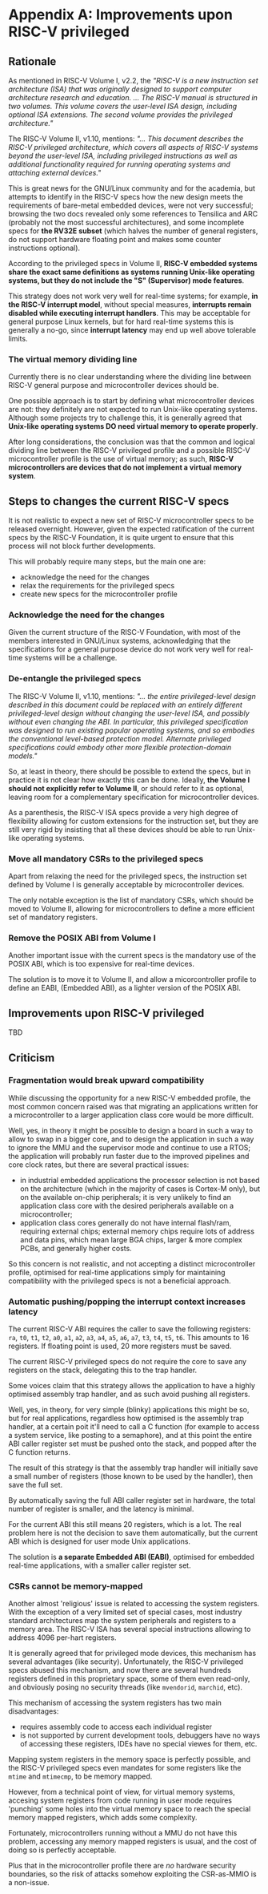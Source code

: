 # Appendix A: Improvements upon RISC-V privileged

## Rationale

As mentioned in RISC-V Volume I, v2.2, the _"RISC-V is a new instruction set architecture (ISA) that was originally designed to support computer architecture research and education. ... The RISC-V manual is structured in two volumes. This volume covers the user-level ISA design, including optional ISA extensions. The second volume provides the privileged architecture."_

The RISC-V Volume II, v1.10, mentions: _"... This document describes the RISC-V privileged architecture, which covers all aspects of RISC-V systems beyond the user-level ISA, including privileged instructions as well as additional functionality required for running operating systems and attaching external devices."_

This is great news for the GNU/Linux community and for the academia, but attempts to identify in the RISC-V specs how the new design meets the requirements of bare-metal embedded devices, were not very successful; browsing the two docs revealed only some references to Tensilica and ARC (probably not the most successful architectures), and some incomplete specs for **the RV32E subset** (which halves the number of general registers, do not support hardware floating point and makes some counter instructions optional).

According to the privileged specs in Volume II, **RISC-V embedded systems share the exact same definitions as systems running Unix-like operating systems, but they do not include the "S" (Supervisor) mode features**.

This strategy does not work very well for real-time systems; for example, **in the RISC-V interrupt model**, without special measures, **interrupts remain disabled while executing interrupt handlers**. This may be acceptable for general purpose Linux kernels, but for hard real-time systems this is generally a no-go, since **interrupt latency** may end up well above tolerable limits.

### The virtual memory dividing line

Currently there is no clear understanding where the dividing line between RISC-V general purpose and microcontroller devices should be. 

One possible approach is to start by defining what microcontroller devices are not: they definitely are not expected to run Unix-like operating systems. Although some projects try to challenge this, it is generally agreed that **Unix-like operating systems DO need virtual memory to operate properly**.

After long considerations, the conclusion was that the common and logical dividing line between the RISC-V privileged profile and a possible RISC-V microcontroller profile is the use of virtual memory; as such, **RISC-V microcontrollers are devices that do not implement a virtual memory system**.

## Steps to changes the current RISC-V specs

It is not realistic to expect a new set of RISC-V microcontroller specs to be released overnight. However, given the expected ratification of the current specs by the RISC-V Foundation, it is quite urgent to ensure that this process will not block further developments.

This will probably require many steps, but the main one are:

- acknowledge the need for the changes
- relax the requirements for the privileged specs
- create new specs for the microcontroller profile

### Acknowledge the need for the changes

Given the current structure of the RISC-V Foundation, with most of the members interested in GNU/Linux systems, acknowledging that the specifications for a general purpose device do not work very well for real-time systems will be a challenge.

### De-entangle the privileged specs

The RISC-V Volume II, v1.10, mentions: _"... the entire privileged-level design described in this document could be replaced with an entirely different privileged-level design without changing the user-level ISA, and possibly without even changing the ABI. In particular, this privileged specification was designed to run existing popular operating systems, and so embodies the conventional level-based protection model. Alternate privileged specifications could embody other more flexible protection-domain models."_

So, at least in theory, there should be possible to extend the specs, but in practice it is not clear how exactly this can be done. Ideally, **the Volume I should not explicitly refer to Volume II**, or should refer to it as optional, leaving room for a complementary specification for microcontroller devices.

As a parenthesis, the RISC-V ISA specs provide a very high degree of flexibility allowing for custom extensions for the instruction set, but they are still very rigid by insisting that all these devices should be able to run Unix-like operating systems.

### Move all mandatory CSRs to the privileged specs

Apart from relaxing the need for the privileged specs, the instruction set defined by Volume I is generally acceptable by microcontroller devices.

The only notable exception is the list of mandatory CSRs, which should be moved to Volume II, allowing for microcontrollers to define a more efficient set of mandatory registers.

### Remove the POSIX ABI from Volume I

Another important issue with the current specs is the mandatory use of the POSIX ABI, which is too expensive for real-time devices.

The solution is to move it to Volume II, and allow a micorcontroller profile to define an EABI, (Embedded ABI), as a lighter version of the POSIX ABI.

## Improvements upon RISC-V privileged

TBD

## Criticism

### Fragmentation would break upward compatibility

While discussing the opportunity for a new RISC-V embedded profile, the most common concern raised was that migrating an applications written for a microcontroller to a larger application class core would be more difficult.

Well, yes, in theory it might be possible to design a board in such a way to allow to swap in a bigger core, and to design the application in such a way to ignore the MMU and the supervisor mode and continue to use a RTOS; the application will probably run faster due to the improved pipelines and core clock rates, but there are several practical issues:

- in industrial embedded applications the processor selection is not based on the architecture (which in the majority of cases is Cortex-M only), but on the available on-chip peripherals; it is very unlikely to find an application class core with the desired peripherals available on a microcontroller;
- application class cores generally do not have internal flash/ram, requiring external chips; external memory chips require lots of address and data pins, which mean large BGA chips, larger & more complex PCBs, and generally higher costs. 

So this concern is not realistic, and not accepting a distinct microcontroller profile, optimised for real-time applications simply for maintaining compatibility with the privileged specs is not a beneficial approach.

### Automatic pushing/popping the interrupt context increases latency

The current RISC-V ABI requires the caller to save the following registers: `ra`, `t0`, `t1`, `t2`, `a0`, `a1`, `a2`, `a3`, `a4`, `a5`, `a6`, `a7`, `t3`, `t4`, `t5`, `t6`. This amounts to 16 registers. If floating point is used, 20 more registers must be saved.

The current RISC-V privileged specs do not require the core to save any registers on the stack, delegating this to the trap handler.

Some voices claim that this strategy allows the application to have a highly optimised assembly trap handler, and as such avoid pushing all registers.

Well, yes, in theory, for very simple (blinky) applications this might be so, but for real applications, regardless how optimised is the assembly trap handler, at a certain poit it'll need to call a C function (for example to access a system service, like posting to a semaphore), and at this point the entire ABI caller register set must be pushed onto the stack, and popped after the C function returns. 

The result of this strategy is that the assembly trap handler will initially save a small number of registers (those known to be used by the handler), then save the full set.

By automatically saving the full ABI caller register set in hardware, the total number of register is smaller, and the latency is minimal.

For the current ABI this still means 20 registers, which is a lot. The real problem here is not the decision to save them automatically, but the current ABI which is designed for user mode Unix applications.

The solution is **a separate Embedded ABI (EABI)**, optimised for embedded real-time applications, with a smaller caller register set.

### CSRs cannot be memory-mapped

Another almost 'religious' issue is related to accessing the system registers. With the exception of a very limited set of special cases, most industry standard architectures map the system peripherals and registers to a memory area. The RISC-V ISA has several special instructions allowing to address 4096 per-hart registers.

It is generally agreed that for privileged mode devices, this mechanism has several advantages (like security). Unfortunately, the RISC-V privileged specs abused this mechanism, and now there are several hundreds registers defined in this proprietary space, some of them even read-only, and obviously posing no security threads (like `mvendorid`, `marchid`, etc).

This mechanism of accessing the system registers has two main disadvantages:

- requires assembly code to access each individual register 
- is not supported by current development tools, debuggers have no ways of accessing these registers, IDEs have no special viewes for them, etc.

Mapping system registers in the memory space is perfectly possible, and the RISC-V privileged specs even mandates for some registers like the `mtime` and `mtimecmp`, to be memory mapped.

However, from a technical point of view, for virtual memory systems, accesing system registers from code running in user mode requires 'punching' some holes into the virtual memory space to reach the special memory mapped registers, which adds some complexity.

Fortunately, microcontrollers running without a MMU do not have this problem, accessing any memory mapped registers is usual, and the cost of doing so is perfectly acceptable.

Plus that in the microcontroller profile there are _no_ hardware security boundaries, so the risk of attacks somehow exploiting the CSR-as-MMIO is a non-issue. 





